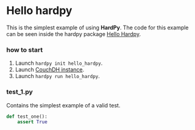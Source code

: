 # Hello hardpy

This is the simplest example of using **HardPy**.
The code for this example can be seen inside the hardpy package [Hello Hardpy](https://github.com/everypinio/hardpy/tree/main/examples/hello_hardpy).

### how to start

1. Launch `hardpy init hello_hardpy`.
2. Launch [CouchDH instance](../documentation/database.md#couchdb-instance).
3. Launch `hardpy run hello_hardpy`.

### test_1.py

Contains the simplest example of a valid test.

```python
def test_one():
    assert True
```
